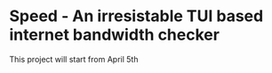 # Speed - An irresistable TUI based internet bandwidth checker


This project will start from April 5th
